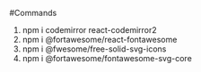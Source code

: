 #Commands

1. npm i codemirror react-codemirror2
2. npm i @fortawesome/react-fontawesome 
3. npm i @fwesome/free-solid-svg-icons 
4. npm i @fortawesome/fontawesome-svg-core

